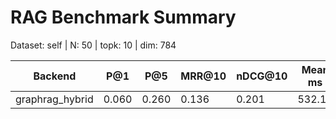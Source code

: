 # RAG Benchmark Summary
Dataset: self | N: 50 | topk: 10 | dim: 784

| Backend | P@1 | P@5 | MRR@10 | nDCG@10 | Mean ms | P95 ms |
|---------|-----|-----|--------|---------|---------|--------|
| graphrag_hybrid | 0.060 | 0.260 | 0.136 | 0.201 | 532.14 | 3193.13 |